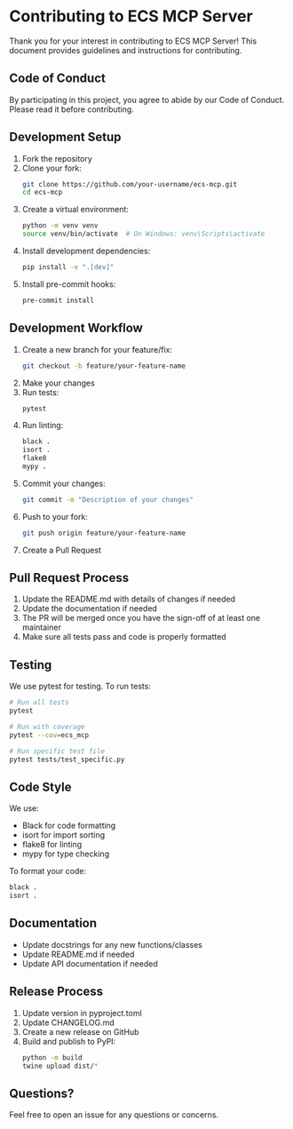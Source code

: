 # Contributing to ECS MCP Server

Thank you for your interest in contributing to ECS MCP Server! This document provides guidelines and instructions for contributing.

## Code of Conduct

By participating in this project, you agree to abide by our Code of Conduct. Please read it before contributing.

## Development Setup

1. Fork the repository
2. Clone your fork:
   ```bash
   git clone https://github.com/your-username/ecs-mcp.git
   cd ecs-mcp
   ```
3. Create a virtual environment:
   ```bash
   python -m venv venv
   source venv/bin/activate  # On Windows: venv\Scripts\activate
   ```
4. Install development dependencies:
   ```bash
   pip install -e ".[dev]"
   ```
5. Install pre-commit hooks:
   ```bash
   pre-commit install
   ```

## Development Workflow

1. Create a new branch for your feature/fix:
   ```bash
   git checkout -b feature/your-feature-name
   ```
2. Make your changes
3. Run tests:
   ```bash
   pytest
   ```
4. Run linting:
   ```bash
   black .
   isort .
   flake8
   mypy .
   ```
5. Commit your changes:
   ```bash
   git commit -m "Description of your changes"
   ```
6. Push to your fork:
   ```bash
   git push origin feature/your-feature-name
   ```
7. Create a Pull Request

## Pull Request Process

1. Update the README.md with details of changes if needed
2. Update the documentation if needed
3. The PR will be merged once you have the sign-off of at least one maintainer
4. Make sure all tests pass and code is properly formatted

## Testing

We use pytest for testing. To run tests:

```bash
# Run all tests
pytest

# Run with coverage
pytest --cov=ecs_mcp

# Run specific test file
pytest tests/test_specific.py
```

## Code Style

We use:
- Black for code formatting
- isort for import sorting
- flake8 for linting
- mypy for type checking

To format your code:
```bash
black .
isort .
```

## Documentation

- Update docstrings for any new functions/classes
- Update README.md if needed
- Update API documentation if needed

## Release Process

1. Update version in pyproject.toml
2. Update CHANGELOG.md
3. Create a new release on GitHub
4. Build and publish to PyPI:
   ```bash
   python -m build
   twine upload dist/*
   ```

## Questions?

Feel free to open an issue for any questions or concerns. 